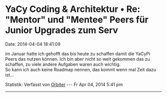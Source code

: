 YaCy Coding & Architektur • Re: \"Mentor\" und \"Mentee\" Peers für Junior Upgrades zum Serv
============================================================================================

Date: 2014-04-04 18:41:09

im Januar hatte ich gehofft das bis heute zu schaffen damit die YaCyPi
Peers das nutzen können. Ich bin aber nicht so weit gekommen das zu
schaffen, zu viele andere Aufgaben waren auch wichtig.\
So kann ich auch keine Roadmap nennen, das kommt wenn mal Zeit dazu
ist\...

Statistik: Verfasst von
[Orbiter](http://forum.yacy-websuche.de/memberlist.php?mode=viewprofile&u=2)
--- Fr Apr 04, 2014 5:41 pm

------------------------------------------------------------------------
